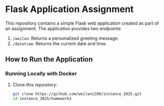 # Flask Application Assignment

This repository contains a simple Flask web application created as part of an assignment. The application provides two endpoints:

1. `/weilan`: Returns a personalized greeting message.
2. `/datetime`: Returns the current date and time.

## How to Run the Application

### Running Locally with Docker

1. Clone this repository:

   ```bash
   git clone https://github.com/weilan1299/instance_2025.git
   cd instance_2025/homework2
